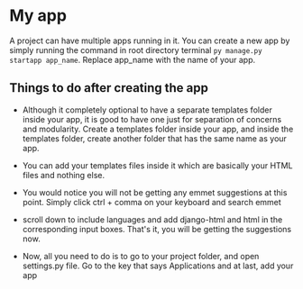 # My app

A project can have multiple apps running in it. You can create a new app by simply running the command in root directory terminal ```py manage.py startapp app_name```. Replace app_name with the name of your app.

## Things to do after creating the app

- Although it completely optional to have a separate templates folder inside your app, it is good to have one just for separation of concerns and modularity. Create a templates folder inside your app, and inside the templates folder, create another folder that has the same name as your app.

- You can add your templates files inside it which are basically your HTML files and nothing else. 

- You would notice you will not be getting any emmet suggestions at this point. Simply click ctrl + comma on your keyboard and search emmet

- scroll down to include languages and add django-html and html in the corresponding input boxes. That's it, you will be getting the suggestions now.

- Now, all you need to do is to go to your project folder, and open settings.py file. Go to the key that says Applications and at last, add your app